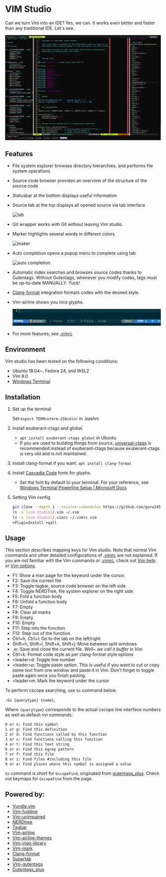 # VIM Studio

Can we turn Vim into an IDE? Yes, we can. It works even better and faster than
any traditional IDE. Let's see.

![overview](./.imgs/overview.png)

## Features

* File system explorer browses directory hierarchies, and performs file system
  operations

* Source code browser provides an overview of the structure of the source code

* Statusbar at the bottom displays useful information

* Source tab at the top displays all opened source via tab interface

  ![tab](./.imgs/tab.gif)

* Git wrapper works with Git without leaving Vim studio.

* Marker highlights several words in different colors.

  ![maker](./.imgs/mark.png)

* Auto completion opens a popup menu to complete using tab

  ![auto completion](./.imgs/autocomp.gif)

* Automatic index searches and browses source codes thanks to Gutentags.
  Without Gutentags, whenever you modify codes, tags must be up-to-date
  MANUALLY. Yuck!

* [Clang-format](https://clang.llvm.org/docs/ClangFormat.html) integration
  formats codes with the desired style.

* Vim-airline shows you nice glyphs.

  ![auto completion](./.imgs/airline_demo.gif)

* For more features, see [.vimrc](./.vimrc)

## Environment

Vim studio has been tested on the following conditions:

* Ubuntu 18.04~, Fedora 24, and WSL2
* Vim 8.0
* [Windows Terminal](https://docs.microsoft.com/en-us/windows/terminal/get-started)

## Installation

1. Set up the terminal

   Set `export TERM=xterm-256color` in .bashrc

2. Install exuberant-ctags and global.

   * `apt install exuberant-ctags global` in Ubuntu
   * If you are used to building things from source,
     [universal-ctags](https://github.com/universal-ctags/ctags) is recommended
     instead of exuberant-ctags because exuberant-ctags is very old and is not
     maintained.

3. Install clang-format if you want. `apt install clang-format`

4. Install [Cascadia Code](https://docs.microsoft.com/en-us/windows/terminal/cascadia-code)
fonts for glyphs.

   * Set the font by default to your terminal. For your reference, see
   [Windows Terminal Powerline Setup | Microsoft Docs](https://docs.microsoft.com/en-us/windows/terminal/tutorials/powerline-setup)

5. Setting Vim config

   ```bash
   git clone --depth 1 --recurse-submodules https://github.com/guru245/vim-studio.git [vim-studio where you want]
   ln -s [vim-studio]/.vim ~/.vim
   ln -s [vim-studio]/.vimrc ~/.vimrc vim
   +PluginInstall +qall
   ```

## Usage

This section describes mapping keys for Vim studio. Note that normal Vim
commands and other detailed configurations of [.vimrc](.vimrc) are not
explained. If you are not familiar with the Vim commands or [.vimrc](.vimrc),
check out [Vim help](http://vimdoc.sourceforge.net/htmldoc/help.html) or
[Vim options](http://vimdoc.sourceforge.net/htmldoc/options.html).

* F1: Show a man page for the keyword under the cursor.
* F2: Save the current file
* F3: Toggle tagbar, source code browser on the left side
* F4: Toggle NERDTree, file system explorer on the right side
* F5: Fold a function body
* F6: Unfold a function body
* F7: Empty
* F8: Clear all marks
* F9: Empty
* F10: Empty
* F11: Step into the function.
* F12: Step out of the function.
* Ctrl+h, Ctrl+l: Go to the tab on the left/right
* Shift+h, Shift+l, Shift+k, Shift+j:  Move between split windows
* ,w: Save and close the current file. *Well~ we call it buffer in Vim*
* Ctrl+k: Format code style as per clang-format style options
* \<leader>d: Toggle line number
* \<leader>p: Toggle paste option. This is useful if you want to cut or copy
  some text from one window and paste it in Vim. Don't forget to toggle paste
  again once you finish pasting.
* \<leader>m: Mark the keyword under the cursor

To perform cscope searching, use `Gs` command below.

`:Gs {querytype} {name}`,

Where `{querytype}` corresponds to the actual cscope line interface numbers as
well as default nvi commands:

```
0 or s: Find this symbol
1 or g: Find this definition
2 or d: Find functions called by this function
3 or c: Find functions calling this function
4 or t: Find this text string
6 or e: Find this egrep pattern
7 or f: Find this file
8 or i: Find files #including this file
9 or a: Find places where this symbol is assigned a value
```

`Gs` command is short for `GscopeFind`, originated from
[gutentags_plus](https://github.com/skywind3000/gutentags_plus). Check out
keymaps for `GscopeFind` from the page.

## Powered by:

* [Vundle.vim](https://github.com/VundleVim/Vundle.vim)
* [Vim-fugitive](https://github.com/tpope/vim-fugitive)
* [Vim-unimpaired](https://github.com/tpope/vim-unimpaired)
* [NERDtree](https://github.com/scrooloose/nerdtree)
* [Tagbar](https://github.com/majutsushi/tagbar)
* [Vim-airline](https://github.com/vim-airline/vim-airline)
* [Vim-airline-themes](https://github.com/vim-airline/vim-airline-themes)
* [Vim-ingo-library](https://github.com/inkarkat/vim-ingo-library)
* [Vim-mark](https://github.com/inkarkat/vim-mark)
* [Clang-format](https://clang.llvm.org/docs/ClangFormat.html)
* [Supertab](https://github.com/ervandew/supertab)
* [Vim-gutentags](https://github.com/ludovicchabant/vim-gutentags)
* [Gutentags_plus](https://github.com/skywind3000/gutentags_plus)

